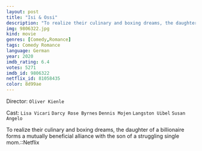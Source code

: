 ```yaml
---
layout: post
title: "Isi & Ossi"
description: "To realize their culinary and boxing dreams, the daughter of a billionaire forms a mutually beneficial alliance with the son of a struggling single mom.::Netflix.."
img: 9806322.jpg
kind: movie
genres: [Comedy,Romance]
tags: Comedy Romance 
language: German
year: 2020
imdb_rating: 6.4
votes: 5271
imdb_id: 9806322
netflix_id: 81058435
color: 8d99ae
---
```

Director: `Oliver Kienle`  

Cast: `Lisa Vicari` `Darcy Rose Byrnes` `Dennis Mojen` `Langston Uibel` `Susan Angelo` 

To realize their culinary and boxing dreams, the daughter of a billionaire forms a mutually beneficial alliance with the son of a struggling single mom.::Netflix